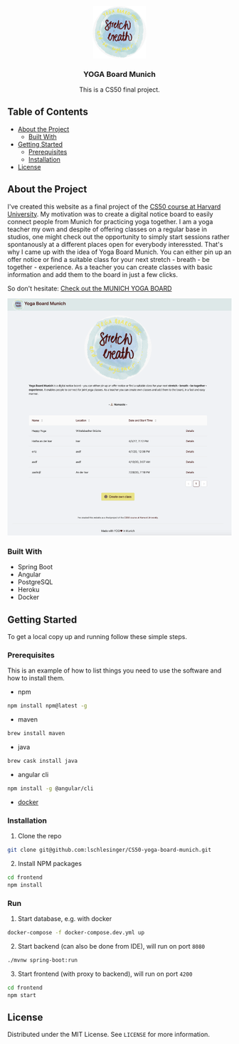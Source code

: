 <!-- PROJECT LOGO -->
<br />
<p align="center">
  <a href="https://github.com/lschlesinger/CS50-yoga-board-munich">
    <img src="frontend/src/assets/logo.png" alt="Logo" width="120">
  </a>

  <h3 align="center">YOGA Board Munich</h3>

  <p align="center">
    This is a CS50 final project.
  </p>
</p>


<!-- TABLE OF CONTENTS -->
## Table of Contents

* [About the Project](#about-the-project)
  * [Built With](#built-with)
* [Getting Started](#getting-started)
  * [Prerequisites](#prerequisites)
  * [Installation](#installation)
* [License](#license)


<!-- ABOUT THE PROJECT -->
## About the Project
I've created this website as a final project of the [CS50
course at Harvard University](https://cs50.harvard.edu/).
My motivation was to create a digital notice board to easily connect people from Munich for practicing yoga together.
I am a yoga teacher my own and despite of offering classes on a regular base in studios, one might check out the opportunity to simply start sessions rather spontanously at a different places open for everybody interessted. 
That's why I came up with the idea of Yoga Board Munich.
You can either pin up an offer notice or find a suitable class for your next stretch - breath - be together - experience.
As a teacher you can create classes with basic information and add them to the board in just a few clicks.

So don't hesitate:
[Check out the MUNICH YOGA BOARD](https://yoga-board.herokuapp.com/)

<img src="frontend/src/assets/demo-page.png" alt="Demo" width="600">

### Built With

* Spring Boot
* Angular
* PostgreSQL
* Heroku
* Docker


<!-- GETTING STARTED -->
## Getting Started

To get a local copy up and running follow these simple steps.

### Prerequisites

This is an example of how to list things you need to use the software and how to install them.
* npm
```sh
npm install npm@latest -g
```
* maven
```sh
brew install maven
```
* java
```sh
brew cask install java
```
* angular cli
```sh
npm install -g @angular/cli
```
* [docker](https://docs.docker.com/docker-for-mac/install/)


### Installation
 
1. Clone the repo
```sh
git clone git@github.com:lschlesinger/CS50-yoga-board-munich.git
```
2. Install NPM packages
```sh
cd frontend
npm install
```

### Run
1. Start database, e.g. with docker
```sh
docker-compose -f docker-compose.dev.yml up
```
2. Start backend (can also be done from IDE), will run on port `8080`
```sh
./mvnw spring-boot:run
```
3. Start frontend (with proxy to backend), will run on port `4200`
```sh
cd frontend
npm start
```

<!-- LICENSE -->
## License

Distributed under the MIT License. See `LICENSE` for more information.
